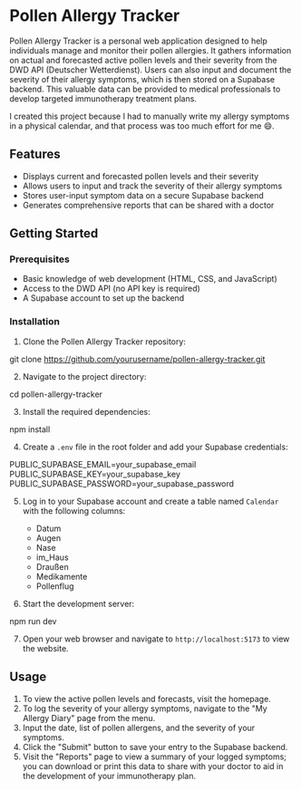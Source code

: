 # Pollen Allergy Tracker

Pollen Allergy Tracker is a personal web application designed to help individuals manage and monitor their pollen allergies. It gathers information on actual and forecasted active pollen levels and their severity from the DWD API (Deutscher Wetterdienst). Users can also input and document the severity of their allergy symptoms, which is then stored on a Supabase backend. This valuable data can be provided to medical professionals to develop targeted immunotherapy treatment plans.

I created this project because I had to manually write my allergy symptoms in a physical calendar, and that process was too much effort for me 😄.

## Features

- Displays current and forecasted pollen levels and their severity
- Allows users to input and track the severity of their allergy symptoms
- Stores user-input symptom data on a secure Supabase backend
- Generates comprehensive reports that can be shared with a doctor

## Getting Started

### Prerequisites

- Basic knowledge of web development (HTML, CSS, and JavaScript)
- Access to the DWD API (no API key is required)
- A Supabase account to set up the backend

### Installation

1. Clone the Pollen Allergy Tracker repository:

git clone https://github.com/yourusername/pollen-allergy-tracker.git

2. Navigate to the project directory:

cd pollen-allergy-tracker

3. Install the required dependencies:

npm install

4. Create a `.env` file in the root folder and add your Supabase credentials:

PUBLIC_SUPABASE_EMAIL=your_supabase_email PUBLIC_SUPABASE_KEY=your_supabase_key PUBLIC_SUPABASE_PASSWORD=your_supabase_password

5. Log in to your Supabase account and create a table named `Calendar` with the following columns:
   - Datum
   - Augen
   - Nase
   - im_Haus
   - Draußen
   - Medikamente
   - Pollenflug

6. Start the development server:

npm run dev

7. Open your web browser and navigate to `http://localhost:5173` to view the website.

## Usage

1. To view the active pollen levels and forecasts, visit the homepage.
2. To log the severity of your allergy symptoms, navigate to the "My Allergy Diary" page from the menu.
3. Input the date, list of pollen allergens, and the severity of your symptoms.
4. Click the "Submit" button to save your entry to the Supabase backend.
5. Visit the "Reports" page to view a summary of your logged symptoms; you can download or print this data to share with your doctor to aid in the development of your immunotherapy plan.
